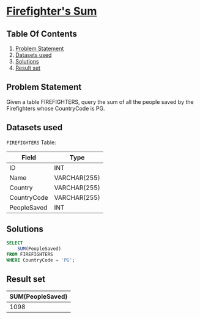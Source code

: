 # [Firefighter's Sum](https://www.interviewbit.com/problems/firefighter-s-sum/)

## Table Of Contents
1. [Problem Statement]()
2. [Datasets used]()
3. [Solutions]()
4. [Result set]()

## Problem Statement

Given a table FIREFIGHTERS, query the sum of all the people saved by the Firefighters whose CountryCode is PG.

## Datasets used

```FIREFIGHTERS``` Table:

| Field       | Type         |
| ----------- | ------------ |
| ID          | INT          |
| Name        | VARCHAR(255) |
| Country     | VARCHAR(255) |
| CountryCode | VARCHAR(255) |
| PeopleSaved | INT          |

## Solutions

```sql
SELECT
    SUM(PeopleSaved)
FROM FIREFIGHTERS 
WHERE CountryCode = 'PG';
```

## Result set

| **SUM(PeopleSaved)** |
| -------------------- |
| 1098                 |